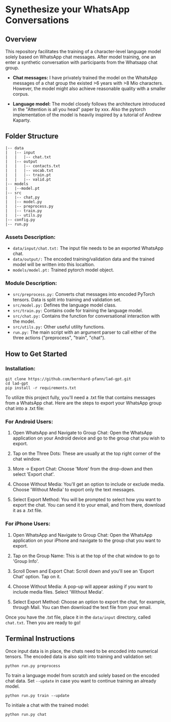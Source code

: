 # Synethesize your WhatsApp Conversations
## Overview
This repository facilitates the training of a character-level language model solely based on WhatsApp chat messages. After model training, one an enter a synthetic conversation with participants from the Whatsapp chat group. <br>
- <b>Chat messages:</b> I have privately trained the model on the WhatsApp messages of a chat group the existed >6 years with >8 Mio characters. However, the model might also achieve reasonable quality with a smaller corpus.

- <b>Language model:</b>
The model closely follows the architecture introduced in the "Attention is all you head" paper by xxx. Also the pytorch implementation of the model is heavily inspired by a tutorial of Andrew Kaparty.


## Folder Structure
```
|-- data
|   |-- input
|   |   |-- chat.txt
|   |-- output
|   |   |-- contacts.txt
|   |   |-- vocab.txt
|   |   |-- train.pt
|   |   |-- valid.pt
|-- models
|   |--model.pt
|-- src
|   |-- chat.py
|   |-- model.py
|   |-- preprocess.py
|   |-- train.py
|   |-- utils.py
|-- config.py
|-- run.py
```

### Assets Description:
- <code>data/input/chat.txt:</code> The input file needs to be an exported WhatsApp chat.
- <code>data/output/:</code> The encoded training/validation data and the trained model will be written into this localtion.
- <code>models/model.pt:</code> Trained pytorch model object.

### Module Description:
- <code>src/preprocess.py:</code> Converts chat messages into encoded PyTorch tensors. Data is split into training and validation set.
- <code>src/model.py:</code> Defines the language model class.
- <code>src/train.py:</code> Contains code for training the language model.
- <code>src/chat.py:</code> Contains the function for conversational interaction with the model.
- <code>src/utils.py:</code> Other useful utility functions.
- <code>run.py:</code> The main script with an argument parser to call either of the three actions ("preprocess", "train", "chat").

## How to Get Started
### Installation:
```
git clone https://github.com/bernhard-pfann/lad-gpt.git
cd lad-gpt
pip install -r requirements.txt
```

To utilize this project fully, you'll need a .txt file that contains messages from a WhatsApp chat. Here are the steps to export your WhatsApp group chat into a .txt file:

### For Android Users:
1. Open WhatsApp and Navigate to Group Chat: Open the WhatsApp application on your Android device and go to the group chat you wish to export.

2. Tap on the Three Dots: These are usually at the top right corner of the chat window.

3. More -> Export Chat: Choose 'More' from the drop-down and then select 'Export chat'.

4. Choose Without Media: You'll get an option to include or exclude media. Choose 'Without Media' to export only the text messages.

5. Select Export Method: You will be prompted to select how you want to export the chat. You can send it to your email, and from there, download it as a .txt file.

### For iPhone Users:
1. Open WhatsApp and Navigate to Group Chat: Open the WhatsApp application on your iPhone and navigate to the group chat you want to export.

2. Tap on the Group Name: This is at the top of the chat window to go to 'Group Info'.

3. Scroll Down and Export Chat: Scroll down and you'll see an 'Export Chat' option. Tap on it.

4. Choose Without Media: A pop-up will appear asking if you want to include media files. Select 'Without Media'.

5. Select Export Method: Choose an option to export the chat, for example, through Mail. You can then download the text file from your email.

Once you have the .txt file, place it in the <code>data/input</code> directory, called <code>chat.txt</code>. Then you are ready to go!

## Terminal Instructions

Once input data is in place, the chats need to be encoded into numerical tensors. The encoded data is also split into training and validation set:
```
python run.py preprocess
```
To train a language model from scratch and solely based on the encoded chat data. Set <code>--update</code> in case you want to continue training an already model.
```
python run.py train --update
```
To initiale a chat with the trained model:
```
python run.py chat
```